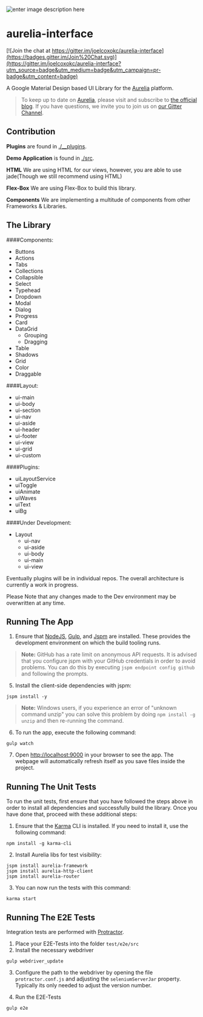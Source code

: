 ![enter image description here](https://github.com/joelcoxokc/aurelia-interface/blob/master/aurelia-interface.png)

# aurelia-interface

[![Join the chat at https://gitter.im/joelcoxokc/aurelia-interface](https://badges.gitter.im/Join%20Chat.svg)](https://gitter.im/joelcoxokc/aurelia-interface?utm_source=badge&utm_medium=badge&utm_campaign=pr-badge&utm_content=badge)

A Google Material Design based UI Library for the [Aurelia](http://www.aurelia.io/) platform.


> To keep up to date on [Aurelia](http://www.aurelia.io/), please visit and subscribe to [the official blog](http://blog.durandal.io/). If you have questions, we invite you to join us on [our Gitter Channel](https://gitter.im/aurelia/discuss).


## Contribution

**Plugins** are found in [./__plugins](/__plugins).

**Demo Application** is found in [./src](/src).

**HTML** We are using HTML for our views, however, you are able to use jade(Though we still recommend using HTML)

**Flex-Box** We are using Flex-Box to build this library.

**Components** We are implementing a multitude of components from other Frameworks & Libraries.


## The Library


####Components:

 - Buttons
 - Actions
 - Tabs
 - Collections
 - Collapsible
 - Select
 - Typehead
 - Dropdown
 - Modal
 - Dialog
 - Progress
 - Card
 - DataGrid
   - Grouping
   - Dragging
 - Table
 - Shadows
 - Grid
 - Color
 - Draggable

####Layout:

 - ui-main
 - ui-body
 - ui-section
 - ui-nav
 - ui-aside
 - ui-header
 - ui-footer
 - ui-view
 - ui-grid
 - ui-custom

####Plugins:

 - uiLayoutService
 - uiToggle
 - uiAnimate
 - uiWaves
 - uiText
 - uiBg


####Under Development:

 - Layout
   - ui-nav
   - ui-aside
   - ui-body
   - ui-main
   - ui-view

Eventually plugins will be in individual repos. The overall architecture is currently a work in progress.

Please Note that any changes made to the Dev environment may be overwritten at any time.

## Running The App

1. Ensure that [NodeJS](http://nodejs.org/), [Gulp](https://github.com/gulpjs/gulp/blob/master/docs/getting-started.md), and [Jspm](https://github.com/jspm/jspm-cli/wiki/Getting-Started) are installed. These provides the development environment on which the build tooling runs.
  > **Note:** GitHub has a rate limit on anonymous API requests. It is advised that you configure jspm with your GitHub credentials in order to avoid problems. You can do this by executing `jspm endpoint config github` and following the prompts.

5. Install the client-side dependencies with jspm:
  ```
  jspm install -y
  ```
  >**Note:** Windows users, if you experience an error of "unknown command unzip" you can solve this problem by doing `npm install -g unzip` and then re-running the command.
 
6. To run the app, execute the following command:
  ```
  gulp watch
  ```
7. Open [http://localhost:9000](http://localhost:9000) in your browser to see the app. The webpage will automatically refresh itself as you save files inside the project.

## Running The Unit Tests

To run the unit tests, first ensure that you have followed the steps above in order to install all dependencies and successfully build the library. Once you have done that, proceed with these additional steps:

1. Ensure that the [Karma](http://karma-runner.github.io/) CLI is installed. If you need to install it, use the following command:

  ```shell
  npm install -g karma-cli
  ```
2. Install Aurelia libs for test visibility:

```shell
jspm install aurelia-framework
jspm install aurelia-http-client
jspm install aurelia-router
```
3. You can now run the tests with this command:

  ```shell
  karma start
  ```

## Running The E2E Tests
Integration tests are performed with [Protractor](http://angular.github.io/protractor/#/).

1. Place your E2E-Tests into the folder ```test/e2e/src```
2. Install the necessary webdriver

  ```shell
  gulp webdriver_update
  ```

3. Configure the path to the webdriver by opening the file ```protractor.conf.js``` and adjusting the ```seleniumServerJar``` property. Typically its only needed to adjust the version number.

4. Run the E2E-Tests

  ```shell
  gulp e2e
  ```
